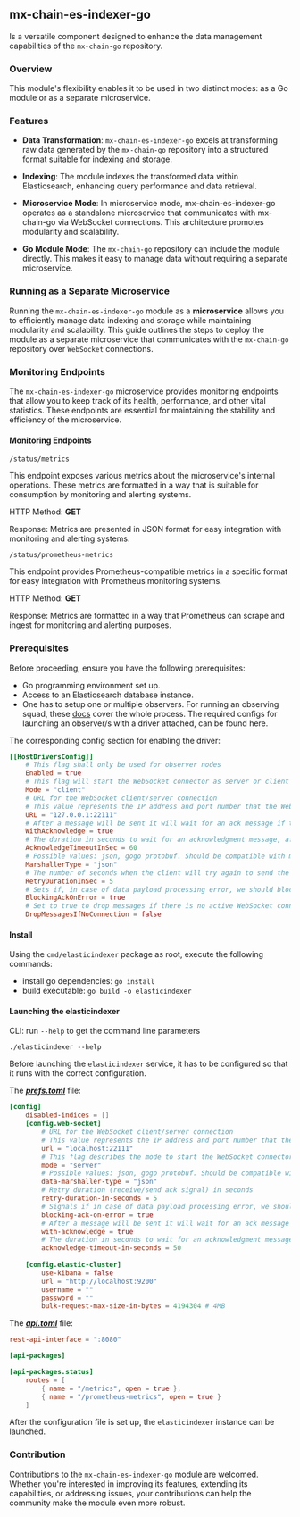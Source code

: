 ## mx-chain-es-indexer-go


Is a versatile component designed to enhance the data management capabilities of the `mx-chain-go` repository. 

### Overview

This module's flexibility enables it to be used in two distinct modes: as a Go module or as a separate microservice.

### Features

- **Data Transformation**: `mx-chain-es-indexer-go` excels at transforming raw data generated by the `mx-chain-go` repository into a structured format suitable for indexing and storage.

- **Indexing**: The module indexes the transformed data within Elasticsearch, enhancing query performance and data retrieval.

- **Microservice Mode**: In microservice mode, mx-chain-es-indexer-go operates as a standalone microservice that communicates with mx-chain-go via WebSocket connections. This architecture promotes modularity and scalability.

- **Go Module Mode**: The `mx-chain-go` repository can include the module directly. This makes it easy to manage data without requiring a separate microservice.

### Running as a Separate Microservice

Running the `mx-chain-es-indexer-go` module as a **microservice** allows you to efficiently manage data indexing and storage while maintaining 
modularity and scalability. This guide outlines the steps to deploy the module as a separate microservice that communicates with 
the `mx-chain-go` repository over `WebSocket` connections.

### Monitoring Endpoints

The `mx-chain-es-indexer-go` microservice provides monitoring endpoints that allow you to keep track of its health, performance, and other vital statistics.
These endpoints are essential for maintaining the stability and efficiency of the microservice.

#### Monitoring Endpoints

`/status/metrics`

This endpoint exposes various metrics about the microservice's internal operations. These metrics are formatted in a way that is suitable for consumption
by monitoring and alerting systems.

HTTP Method: **GET**

Response: Metrics are presented in JSON format for easy integration with monitoring and alerting systems.

`/status/prometheus-metrics`

This endpoint provides Prometheus-compatible metrics in a specific format for easy integration with 
Prometheus monitoring systems.

HTTP Method: **GET**

Response: Metrics are formatted in a way that Prometheus can scrape and ingest for monitoring and alerting purposes.



### Prerequisites
Before proceeding, ensure you have the following prerequisites:
- Go programming environment set up.
- Access to an Elasticsearch database instance.
- One has to setup one or multiple observers. For running an observing squad, these [docs](https://docs.multiversx.com/integrators/observing-squad/) cover the whole process.
The required configs for launching an observer/s with a driver attached, can be found here.

The corresponding config section for enabling the driver:

```toml
[[HostDriversConfig]]
    # This flag shall only be used for observer nodes
    Enabled = true
    # This flag will start the WebSocket connector as server or client (can be "client" or "server")
    Mode = "client"
    # URL for the WebSocket client/server connection
    # This value represents the IP address and port number that the WebSocket client or server will use to establish a connection.
    URL = "127.0.0.1:22111"
    # After a message will be sent it will wait for an ack message if this flag is enabled
    WithAcknowledge = true
    # The duration in seconds to wait for an acknowledgment message, after this time passes an error will be returned
    AcknowledgeTimeoutInSec = 60
    # Possible values: json, gogo protobuf. Should be compatible with mx-chain-es-indexer-go config
    MarshallerType = "json"
    # The number of seconds when the client will try again to send the data
    RetryDurationInSec = 5
    # Sets if, in case of data payload processing error, we should block or not the advancement to the next processing event. Set this to true if you wish the node to stop processing blocks if the client/server encounters errors while processing requests.
    BlockingAckOnError = true
    # Set to true to drop messages if there is no active WebSocket connection to send to.
    DropMessagesIfNoConnection = false
```


#### Install
Using the `cmd/elasticindexer` package as root, execute the following commands:
- install go dependencies: `go install`
- build executable: `go build -o elasticindexer`

#### Launching the elasticindexer

CLI: run `--help` to get the command line parameters
```
./elasticindexer --help
```

Before launching the `elasticindexer` service, it has to be configured so that it runs with the correct configuration.

The **_[prefs.toml](./cmd/elasticindexer/config/prefs.toml)_** file:

```toml
[config]
    disabled-indices = []
    [config.web-socket]
        # URL for the WebSocket client/server connection
        # This value represents the IP address and port number that the WebSocket client or server will use to establish a connection.
        url = "localhost:22111"
        # This flag describes the mode to start the WebSocket connector. Can be "client" or "server"
        mode = "server"
        # Possible values: json, gogo protobuf. Should be compatible with mx-chain-node outport driver config
        data-marshaller-type = "json"
        # Retry duration (receive/send ack signal) in seconds
        retry-duration-in-seconds = 5
        # Signals if in case of data payload processing error, we should send the ack signal or not
        blocking-ack-on-error = true
        # After a message will be sent it will wait for an ack message if this flag is enabled
        with-acknowledge = true
        # The duration in seconds to wait for an acknowledgment message, after this time passes an error will be returned
        acknowledge-timeout-in-seconds = 50
    
    [config.elastic-cluster]
        use-kibana = false
        url = "http://localhost:9200"
        username = ""
        password = ""
        bulk-request-max-size-in-bytes = 4194304 # 4MB
```

The _**[api.toml](./cmd/elasticindexer/config/api.toml)**_ file:
```toml
rest-api-interface = ":8080"

[api-packages]

[api-packages.status]
    routes = [
        { name = "/metrics", open = true },
        { name = "/prometheus-metrics", open = true }
    ]
```

After the configuration file is set up, the `elasticindexer` instance can be launched.

### Contribution

Contributions to the `mx-chain-es-indexer-go` module are welcomed. Whether you're interested in improving its features, 
extending its capabilities, or addressing issues, your contributions can help the community make the module even more robust.
